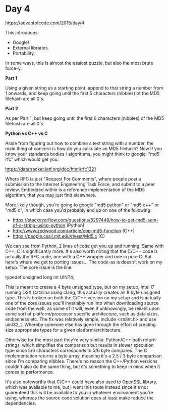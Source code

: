 # Day 4

https://adventofcode.com/2015/day/4

This introduces:
- Google!
- External libraries.
- Portability.

In some ways, this is almost the easiest puzzle, but also the most brute force-y.

**Part 1**

Using a given string as a starting point, append to that string a number from 1 onwards, and keep going until the first 5 characters (nibbles) of the MD5 filehash are all 0's.

**Part 2**

As per Part 1, but keep going until the first 6 characters (nibbles) of the MD5 filehash are all 0's.

**Python vs C++ vs C**

Aside from figuring out how to combine a text string with a number, the main thing of concern is how do you calculate an MD5 filehash?  Now if you know your standards bodies / algorithms, you might think to google: "md5 rfc" which would get you:

https://datatracker.ietf.org/doc/html/rfc1321

Where RFC is just "Request For Comments", where people post a submission to the Internet Engineering Task Force, and submit to a peer review.  Embedded within is a reference implementation of the MD5 algorithm, that you may just find elsewhere.

More likely though, you're going to google "md5 python" or "md5 c++" or "md5 c", in which case you'd probably end up on one of the following:
- https://stackoverflow.com/questions/5297448/how-to-get-md5-sum-of-a-string-using-python (Python)
- http://www.zedwood.com/article/cpp-md5-function (C++)
- https://people.csail.mit.edu/rivest/Md5.c (C)

We can see from Python, 2 lines of code get you up and running.  Same with C++, C is significantly more.  It's also worth noting that the C/C++ code is actually the RFC code, one with a C++ wrapper and one in pure C.  But here's where we get to porting issues... The code-as is doesn't work on my setup.  The core issue is the line:

typedef unsigned long int UINT4;

This is meant to create a 4 byte unsigned type, but on my setup, Intel I7 running OSX Catalina using clang, this actually creates an 8 byte unsigned type.  This is broken on both the C/C++ version on my setup and is actually one of the core issues you'll invariably run into when downloading source code from the web, as some of it will, even if unknowingly, be reliant upon some sort of platform/processor specific architecture, such as data sizes, endianness etc.  The fix was relatively simple, include <stdint.h> and use uint32_t.  Whereby someone else has gone through the effort of creating size appropriate types for a given platform/architecture.

Otherwise for the most part they're very similar.  Python/C++ both return strings, which simplifies the comparison but results in slower execution type since 5/6 characters corresponds to 5/6 byte compares.  The C implementation returns a byte array, meaning it's a 2.5 / 3 byte comparison since I'm comparing nibbles.  There's no reason the C++/Python versions couldn't also do the same thing, but it's something to keep in mind when it comes to performance.

It's also noteworthy that C/C++ could have also used to OpenSSL library, which was available to me, but I went this route instead since it's not guarenteed this will be available to you in whatever environment you're using, whereas the source code solution does at least make reduce the dependencies.
